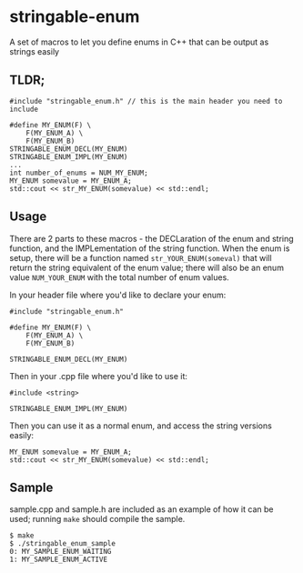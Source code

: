 stringable-enum
===============

A set of macros to let you define enums in C++ that can be output as strings easily

TLDR;
-----

```
#include "stringable_enum.h" // this is the main header you need to include

#define MY_ENUM(F) \
    F(MY_ENUM_A) \
    F(MY_ENUM_B)
STRINGABLE_ENUM_DECL(MY_ENUM)
STRINGABLE_ENUM_IMPL(MY_ENUM)
...
int number_of_enums = NUM_MY_ENUM;
MY_ENUM somevalue = MY_ENUM_A;
std::cout << str_MY_ENUM(somevalue) << std::endl;
```

Usage
-----

There are 2 parts to these macros - the DECLaration of the enum and string function, and the IMPLementation of the string function. When the enum is setup, there will be a function named `str_YOUR_ENUM(someval)` that will return the string equivalent of the enum value; there will also be an enum value `NUM_YOUR_ENUM` with the total number of enum values.

In your header file where you'd like to declare your enum:

```
#include "stringable_enum.h"

#define MY_ENUM(F) \
    F(MY_ENUM_A) \
    F(MY_ENUM_B)

STRINGABLE_ENUM_DECL(MY_ENUM)
```

Then in your .cpp file where you'd like to use it:

```
#include <string>

STRINGABLE_ENUM_IMPL(MY_ENUM)
```

Then you can use it as a normal enum, and access the string versions easily:

```
MY_ENUM somevalue = MY_ENUM_A;
std::cout << str_MY_ENUM(somevalue) << std::endl;
```

Sample
------

sample.cpp and sample.h are included as an example of how it can be used; running `make` should compile the sample.

```
$ make
$ ./stringable_enum_sample
0: MY_SAMPLE_ENUM_WAITING
1: MY_SAMPLE_ENUM_ACTIVE
```

